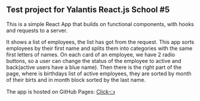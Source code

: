 ## Test project for Yalantis React.js School #5
This is a simple React App that builds on functional components, with hooks and requests to a server.

It shows a list of employees, the list has got from the request. This app sorts employees by their first name and splits them into categories with the same first letters of names. On each card of an employee, we have 2 radio buttons, so a user can change the status of the employee to active and back(active users have a blue name). Then there is the right part of the page, where is birthdays list of active employees, they are sorted by month of their birts and in month block sorted by the last name. 

The app is hosted on GitHub Pages: [Click👈](https://wimmol.github.io/employees-and-birthdays/)
